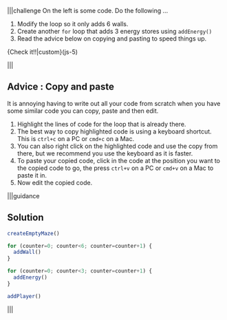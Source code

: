 |||challenge
On the left is some code. Do the following ...

1. Modify the loop so it only adds 6 walls.
1. Create another `for` loop that adds 3 energy stores using `addEnergy()`
1. Read the advice below on copying and pasting to speed things up.

{Check it!!|custom}(js-5)

|||

## Advice : Copy and paste
It is annoying having to write out all your code from scratch when you have some similar code you can copy, paste and then edit. 

1. Highlight the lines of code for the loop that is already there.
1. The best way to copy highlighted code is using a keyboard shortcut. This is `ctrl+c` on a PC or `cmd+c` on a Mac.
1. You can also right click on the highlighted code and use the copy from there, but we recommend you use the keyboard as it is faster.
1. To paste your copied code, click in the code at the position you want to the copied code to go, the press `ctrl+v` on a PC or `cmd+v` on a Mac to paste it in.
1. Now edit the copied code.

|||guidance
## Solution
```javascript
createEmptyMaze()

for (counter=0; counter<6; counter=counter+1) {
  addWall()
}

for (counter=0; counter<3; counter=counter+1) {
  addEnergy()
}

addPlayer()
```
|||